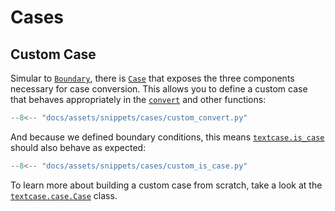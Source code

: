 # Cases

## Custom Case

Simular to [`Boundary`](../reference/boundary.md/#textcase.boundary.Boundary), there is [`Case`](../reference/case.md/#textcase.case.Case) that exposes the three components necessary for case conversion. This allows you to define a custom case that behaves appropriately in the [`convert`](../reference/convert.md/) and other functions:

```python exec="true" source="tabbed-left" tabs="custom_convert.py|output.txt" result="txt" hl_lines="13-17"
--8<-- "docs/assets/snippets/cases/custom_convert.py"
```

And because we defined boundary conditions, this means [`textcase.is_case`](../reference/is_case.md/) should also behave as expected:

```python exec="true" source="tabbed-left" tabs="custom_is_case.py|output.txt" result="txt" hl_lines="19-21"
--8<-- "docs/assets/snippets/cases/custom_is_case.py"
```

To learn more about building a custom case from scratch, take a look at the [`textcase.case.Case`](../reference/case.md/#textcase.case.Case) class.
